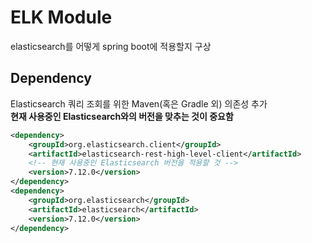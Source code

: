 # ELK Module
elasticsearch를 어떻게 spring boot에 적용할지 구상
## Dependency
Elasticsearch 쿼리 조회를 위한 Maven(혹은 Gradle 외) 의존성 추가  
**현재 사용중인 Elasticsearch와의 버전을 맞추는 것이 중요함**
```xml
<dependency>
    <groupId>org.elasticsearch.client</groupId>
    <artifactId>elasticsearch-rest-high-level-client</artifactId>
  	<!-- 현재 사용중인 Elasticsearch 버전을 적용할 것 -->
    <version>7.12.0</version> 
</dependency>
<dependency>
    <groupId>org.elasticsearch</groupId>
    <artifactId>elasticsearch</artifactId>
    <version>7.12.0</version>
</dependency>
```